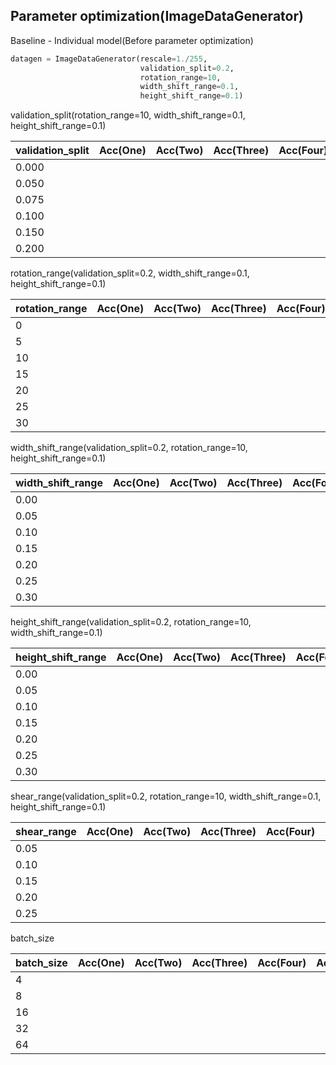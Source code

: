 ## Parameter optimization(ImageDataGenerator)

Baseline - Individual model(Before parameter optimization)

```python
datagen = ImageDataGenerator(rescale=1./255, 
                             validation_split=0.2,
                             rotation_range=10,
                             width_shift_range=0.1,
                             height_shift_range=0.1)
```

validation_split(rotation_range=10, width_shift_range=0.1, height_shift_range=0.1)

| validation_split | Acc(One) | Acc(Two) | Acc(Three) | Acc(Four) | Acc(Five) | Average |
| ---------------- | -------- | -------- | ---------- | --------- | --------- | ------- |
| 0.000            |          |          |            |           |           |         |
| 0.050            |          |          |            |           |           |         |
| 0.075            |          |          |            |           |           |         |
| 0.100            |          |          |            |           |           |         |
| 0.150            |          |          |            |           |           |         |
| 0.200            |          |          |            |           |           |         |

rotation_range(validation_split=0.2, width_shift_range=0.1, height_shift_range=0.1)

| rotation_range | Acc(One) | Acc(Two) | Acc(Three) | Acc(Four) | Acc(Five) | Average |
| -------------- | -------- | -------- | ---------- | --------- | --------- | ------- |
| 0              |          |          |            |           |           |         |
| 5              |          |          |            |           |           |         |
| 10             |          |          |            |           |           |         |
| 15             |          |          |            |           |           |         |
| 20             |          |          |            |           |           |         |
| 25             |          |          |            |           |           |         |
| 30             |          |          |            |           |           |         |

width_shift_range(validation_split=0.2, rotation_range=10, height_shift_range=0.1)

| width_shift_range | Acc(One) | Acc(Two) | Acc(Three) | Acc(Four) | Acc(Five) | Average |
| ----------------- | -------- | -------- | ---------- | --------- | --------- | ------- |
| 0.00              |          |          |            |           |           |         |
| 0.05              |          |          |            |           |           |         |
| 0.10              |          |          |            |           |           |         |
| 0.15              |          |          |            |           |           |         |
| 0.20              |          |          |            |           |           |         |
| 0.25              |          |          |            |           |           |         |
| 0.30              |          |          |            |           |           |         |

height_shift_range(validation_split=0.2, rotation_range=10, width_shift_range=0.1)

| height_shift_range | Acc(One) | Acc(Two) | Acc(Three) | Acc(Four) | Acc(Five) | Average |
| ------------------ | -------- | -------- | ---------- | --------- | --------- | ------- |
| 0.00               |          |          |            |           |           |         |
| 0.05               |          |          |            |           |           |         |
| 0.10               |          |          |            |           |           |         |
| 0.15               |          |          |            |           |           |         |
| 0.20               |          |          |            |           |           |         |
| 0.25               |          |          |            |           |           |         |
| 0.30               |          |          |            |           |           |         |

shear_range(validation_split=0.2, rotation_range=10, width_shift_range=0.1, height_shift_range=0.1)

| shear_range | Acc(One) | Acc(Two) | Acc(Three) | Acc(Four) | Acc(Five) | Average |
| ----------- | -------- | -------- | ---------- | --------- | --------- | ------- |
| 0.05        |          |          |            |           |           |         |
| 0.10        |          |          |            |           |           |         |
| 0.15        |          |          |            |           |           |         |
| 0.20        |          |          |            |           |           |         |
| 0.25        |          |          |            |           |           |         |

batch_size

| batch_size | Acc(One) | Acc(Two) | Acc(Three) | Acc(Four) | Acc(Five) | Average |
| ---------- | -------- | -------- | ---------- | --------- | --------- | ------- |
| 4          |          |          |            |           |           |         |
| 8          |          |          |            |           |           |         |
| 16         |          |          |            |           |           |         |
| 32         |          |          |            |           |           |         |
| 64         |          |          |            |           |           |         |
